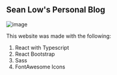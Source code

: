 ## Sean Low's Personal Blog

![image](https://user-images.githubusercontent.com/42912708/89000091-063cf700-d329-11ea-86f9-50117c48a27a.png)

This website was made with the following:

1. React with Typescript
2. React Bootstrap
3. Sass
4. FontAwesome Icons
